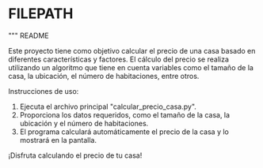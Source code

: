 # FILEPATH

"""
README

Este proyecto tiene como objetivo calcular el precio de una casa basado en diferentes características y factores.
El cálculo del precio se realiza utilizando un algoritmo que tiene en cuenta variables como el tamaño de la casa,
la ubicación, el número de habitaciones, entre otros.

Instrucciones de uso:
1. Ejecuta el archivo principal "calcular_precio_casa.py".
2. Proporciona los datos requeridos, como el tamaño de la casa, la ubicación y el número de habitaciones.
3. El programa calculará automáticamente el precio de la casa y lo mostrará en la pantalla.

¡Disfruta calculando el precio de tu casa!
